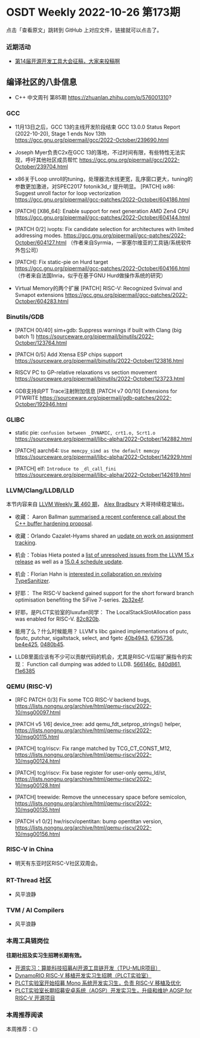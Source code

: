 # OSDT Weekly 2022-10-26 第173期

点击「查看原文」跳转到 GitHub 上对应文件，链接就可以点击了。

### 近期活动

- [第14届开源开发工具大会征稿，大家来投稿啊](https://mp.weixin.qq.com/s/I25TlhxEShobfCKElRHNgg)

## 编译社区的八卦信息

- C++ 中文周刊 第85期 https://zhuanlan.zhihu.com/p/576001310?

### GCC

- 11月13日之后，GCC 13的主线开发阶段结束
  GCC 13.0.0 Status Report (2022-10-20), Stage 1 ends Nov 13th
  https://gcc.gnu.org/pipermail/gcc/2022-October/239690.html

- Joseph Myer负责C2x在GCC 13的落地，不过时间有限，有些特性无法实现，呼吁其他社区成员帮忙
  https://gcc.gnu.org/pipermail/gcc/2022-October/239704.html

- x86关于Loop unroll的tuning，处理器流水线更宽，乱序窗口更大，tuning的参数更加激进，对SPEC2017 fotonik3d_r 提升明显。
 [PATCH] ix86: Suggest unroll factor for loop vectorization
  https://gcc.gnu.org/pipermail/gcc-patches/2022-October/604186.html

- [PATCH] [X86_64]: Enable support for next generation AMD Zen4 CPU
  https://gcc.gnu.org/pipermail/gcc-patches/2022-October/604144.html

- [PATCH 0/2] ivopts: Fix candidate selection for architectures with limited addressing modes.
  https://gcc.gnu.org/pipermail/gcc-patches/2022-October/604127.html
  （作者来自Syrmia，一家塞尔维亚的工具链/系统软件外包公司）

- [PATCH]: Fix static-pie on Hurd target
  https://gcc.gnu.org/pipermail/gcc-patches/2022-October/604166.html
  （作者来自法国Inria，似乎在基于GNU Hurd做操作系统的研究）

- Virtual Memory的两个扩展
  [PATCH] RISC-V: Recognized Svinval and Svnapot extensions
  https://gcc.gnu.org/pipermail/gcc-patches/2022-October/604283.html


### Binutils/GDB

- [PATCH 00/40] sim+gdb: Suppress warnings if built with Clang (big batch 1)
  https://sourceware.org/pipermail/binutils/2022-October/123764.html

- [PATCH 0/5] Add Xtensa ESP chips support
  https://sourceware.org/pipermail/binutils/2022-October/123816.html

- RISCV PC to GP-relative relaxations vs section movement
  https://sourceware.org/pipermail/binutils/2022-October/123723.html

- GDB支持向PT Trace注射附加信息
  [PATCH v7 00/10] Extensions for PTWRITE
  https://sourceware.org/pipermail/gdb-patches/2022-October/192946.html

### GLIBC

- static pie: `confusion between _DYNAMIC, crt1.o, Scrt1.o`
  https://sourceware.org/pipermail/libc-alpha/2022-October/142882.html

- [PATCH] aarch64: `Use memcpy_simd as the default memcpy`
  https://sourceware.org/pipermail/libc-alpha/2022-October/142929.html

- [PATCH] elf: `Introduce to _dl_call_fini`
  https://sourceware.org/pipermail/libc-alpha/2022-October/142619.html

### LLVM/Clang/LLDB/LLD

本节内容来自 [LLVM Weekly 第 460 期](http://llvmweekly.org/issue/460)，
[Alex Bradbury](https://www.linkedin.com/in/alex-bradbury/) 大哥持续稳定输出。

* 收藏： Aaron Ballman [summarised a recent conference call about the C++ buffer hardening proposal](https://discourse.llvm.org/t/rfc-c-buffer-hardening/65734/67).

* 收藏：Orlando Cazalet-Hyams shared an [update on work on assignment tracking](https://discourse.llvm.org/t/rfc-assignment-tracking-a-better-way-of-specifying-variable-locations-in-ir/62367/24).

* 机会：Tobias Hieta posted a [list of unresolved issues from the LLVM 15.x release](https://discourse.llvm.org/t/unresolved-issues-from-the-llvm-15-x-release/66071) as well as a [15.0.4 schedule update](https://discourse.llvm.org/t/llvm-15-0-4-release-schedule-update/66099).

* 机会：Florian Hahn is [interested in collaboration on reviving TypeSanitizer](https://discourse.llvm.org/t/reviving-typesanitizer-a-sanitizer-to-catch-type-based-aliasing-violations/66092).

* 好耶： The RISC-V backend gained support for the short forward branch optimisation benefiting the SiFive 7-series.  [2b32e4f](https://reviews.llvm.org/rG2b32e4f98b4f).

* 好耶，是PLCT实验室的luxufan同学： The LocalStackSlotAllocation pass was enabled for RISC-V.
  [82c820b](https://reviews.llvm.org/rG82c820b95cf7).

* 能用了么？什么时候能用？ LLVM's libc gained implementations of putc, fputc, putchar, sigaltstack, select, and fgetc [40b4943](https://reviews.llvm.org/rG40b494396b65),
  [6795736](https://reviews.llvm.org/rG67957368ae97),
  [be4e425](https://reviews.llvm.org/rGbe4e425758af),
  [0480b45](https://reviews.llvm.org/rG0480b45e9eab).

* LLDB里面应该有不少可以贡献代码的机会，尤其是RISC-V后端扩展指令的实现： Function call dumping was added to LLDB.
  [566146c](https://reviews.llvm.org/rG566146c03b05),
  [840d861](https://reviews.llvm.org/rG840d861d6e52),
  [f1e6385](https://reviews.llvm.org/rGf1e63855b08e)

### QEMU (RISC-V)

- [RFC PATCH 0/3] Fix some TCG RISC-V backend bugs,
  https://lists.nongnu.org/archive/html/qemu-riscv/2022-10/msg00097.html

- [PATCH v5 1/6\] device_tree: add qemu_fdt_setprop_strings() helper,
  https://lists.nongnu.org/archive/html/qemu-riscv/2022-10/msg00115.html

- [PATCH] tcg/riscv: Fix range matched by TCG_CT_CONST_M12,
  https://lists.nongnu.org/archive/html/qemu-riscv/2022-10/msg00124.html

- [PATCH] tcg/riscv: Fix base register for user-only qemu_ld/st,
  https://lists.nongnu.org/archive/html/qemu-riscv/2022-10/msg00128.html

- [PATCH] treewide: Remove the unnecessary space before semicolon,
  https://lists.nongnu.org/archive/html/qemu-riscv/2022-10/msg00135.html

- [PATCH v1 0/2] hw/riscv/opentitan: bump opentitan version,
  https://lists.nongnu.org/archive/html/qemu-riscv/2022-10/msg00156.html

### RISC-V in China

- 明天有东亚时区RISC-V社区双周会。

### RT-Thread 社区

- 风平浪静

### TVM / AI Compilers

- 风平浪静

### 本周工具链岗位

**往期社招及实习生招聘长期有效。**

- [开源实习：算能科技招募AI开源工具链开发（TPU-MLIR项目）](https://mp.weixin.qq.com/s/IBJh0ip4k11PzIMZecsWSw)
- [DynamoRIO RISC-V 移植开发实习生招聘（PLCT实验室）](https://mp.weixin.qq.com/s/J_5TjT6DOqeOXJXQI5VQxw)
- [PLCT实验室开始招募 Mono 系统开发实习生，负责 RISC-V 移植及优化](https://mp.weixin.qq.com/s/whEW7Hay1jIP1tBzIPay1A)
- [PLCT实验室长期招募安卓系统（AOSP）开发实习生，升级和维护 AOSP for RISC-V 开源项目](https://mp.weixin.qq.com/s/dJP2cEB1nex2inR5c-cJog)

### 本周推荐阅读

本周推荐：《》
